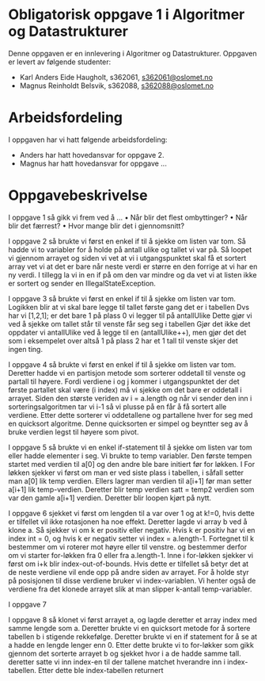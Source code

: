 # Obligatorisk oppgave 1 i Algoritmer og Datastrukturer

Denne oppgaven er en innlevering i Algoritmer og Datastrukturer. 
Oppgaven er levert av følgende studenter:
* Karl Anders Eide Haugholt, s362061, s362061@oslomet.no
* Magnus Reinholdt Belsvik, s362088, s362088@oslomet.no

# Arbeidsfordeling

I oppgaven har vi hatt følgende arbeidsfordeling:
* Anders har hatt hovedansvar for oppgave 2.
* Magnus har hatt hovedansvar for oppgave ...


# Oppgavebeskrivelse

I oppgave 1 så gikk vi frem ved å ...
• Når blir det flest ombyttinger?
• Når blir det færrest?
• Hvor mange blir det i gjennomsnitt?


I oppgave 2 så brukte vi først en enkel if til å sjekke om listen var tom.
Så hadde vi to variabler for å holde på antall ulike og tallet vi var på.
Så loopet vi gjennom arrayet og siden vi vet at vi i utgangspunktet skal
få et sortert array vet vi at det er bare når neste verdi er større en
den forrige at vi har en ny verdi. I tillegg la vi in en if på om den var
mindre og da vet vi at listen ikke er sortert og sender en IllegalStateException.


I oppgave 3 så brukte vi først en enkel if til å sjekke om listen var tom.
Logikken blir at vi skal bare legge til tallet første gang det er i tabellen
Dvs har vi [1,2,1]; er det bare 1 på plass 0  vi legger til på antallUlike
Dette gjør vi ved å sjekke om tallet står til venste får seg seg i tabellen
Gjør det ikke det oppdater vi antallUlike ved å legge til en (antallUlike++),
men gjør det det som i eksempelet over altså 1 på plass 2 har et 1 tall til venste
skjer det ingen ting.

I oppgave 4 så brukte vi først en enkel if til å sjekke om listen var tom.
Deretter hadde vi en partisjon metode som sorterer oddetall til venste 
og partall til høyere. Fordi verdiene i og j kommer i utgangspunktet 
der det første partallet skal være (i index) må vi sjekke om det bare
er oddetall i arrayet. Siden den største veriden av i = a.length og
når vi sender  den inn i sorteringsalgoritmen tar vi i-1  så  vi plusse 
på en får å få sortert alle verdiene. Etter dette sorterer vi oddetallene 
og partallene hver for seg med en quicksort algoritme. Denne quicksorten er
simpel og beyntter seg av å bruke verdien legst til høyere som pivot.

I oppgave 5 så brukte vi en enkel if-statement til å sjekke om listen var tom eller 
hadde elementer i seg. Vi brukte to temp variabler. Den første tempen startet med verdien til
a[0] og den andre ble bare initiert før for løkken. I For løkken sjekker vi først om man er ved 
siste plass i tabellen, i såfall setter man a[0] lik temp verdien. Ellers lagrer man verdien til
a[i+1] før man setter a[i+1] lik temp-verdien. Deretter blir temp verdien satt = temp2 verdien
som var den gamle a[i+1] verdien. Deretter blir loopen kjørt på nytt.

I oppgave 6 sjekket vi først om lengden til a var over 1 og at k!=0, hvis dette er
tilfellet vil ikke rotasjonen ha noe effekt. Deretter lagde vi array b ved å klone 
a. Så sjekker vi om k er positiv eller negativ. Hvis k er positiv har vi en
index int = 0, og hvis k er negativ setter vi index = a.length-1. Fortegnet til k
bestemmer om vi roterer mot høyre eller til venstre. og bestemmer derfor om vi 
starter for-løkken fra 0 eller fra a.length-1. Inne i for-løkken sjekker vi først om
i+k blir index-out-of-bounds. Hvis dette er tilfellet så betyr det at de neste 
verdiene vil ende opp på andre siden av arrayet. For å holde styr på posisjonen til 
disse verdiene bruker vi index-variablen. Vi henter også de verdiene fra det klonede 
arrayet slik at man slipper k-antall temp-variabler.

I oppgave 7

I oppgave 8 så klonet vi først arrayet a, og lagde deretter et array index med samme 
lengde som a. Deretter brukte vi en quicksort metode for å sortere tabellen b i 
stigende rekkefølge. Deretter brukte vi en if statement for å se at a hadde en
lengde lenger enn 0. Etter dette brukte vi to for-løkker som gikk gjennom det sorterte
arrayet b og sjekket hvor i a de hadde samme tall. deretter satte vi inn index-en til
der tallene matchet hverandre inn i index-tabellen. Etter dette ble
index-tabellen returnert